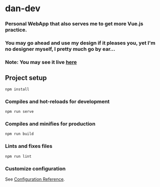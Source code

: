 # dan-dev

### Personal WebApp that also serves me to get more Vue.js practice.

### You may go ahead and use my design if it pleases you, yet I'm no designer myself, I pretty much go by ear...

### Note: You may see it live [here](https://dan-developer.web.app)

## Project setup
```
npm install
```

### Compiles and hot-reloads for development
```
npm run serve
```

### Compiles and minifies for production
```
npm run build
```

### Lints and fixes files
```
npm run lint
```

### Customize configuration
See [Configuration Reference](https://cli.vuejs.org/config/).
